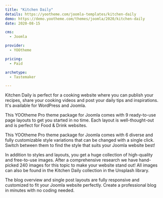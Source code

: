 ```yaml
---
title: "Kitchen Daily"
details: https://yootheme.com/joomla-templates/kitchen-daily
demo: https://demo.yootheme.com/themes/joomla/2020/kitchen-daily
date: 2020-08-15

cms: 
  - Joomla

provider:
  - YOOtheme

pricing:
  - Paid

archetype:
  - Tastemaker

---
```


Kitchen Daily is perfect for a cooking website where you can publish your recipes, share your cooking videos and post your daily tips and inspirations. It's available for WordPress and Joomla.

This YOOtheme Pro theme package for Joomla comes with 9 ready-to-use page layouts to get you started in no time. Each layout is well-thought-out and is perfect for Food & Drink websites.

This YOOtheme Pro theme package for Joomla comes with 6 diverse and fully customizable style variations that can be changed with a single click. Switch between them to find the style that suits your Joomla website best!

In addition to styles and layouts, you get a huge collection of high-quality and free-to-use images. After a comprehensive research we have hand-picked 240 images for this topic to make your website stand out! All images can also be found in the Kitchen Daily collection in the Unsplash library.

The blog overview and single post layouts are fully responsive and customized to fit your Joomla website perfectly. Create a professional blog in minutes with no coding needed.
